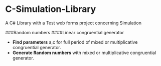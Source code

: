 # C-Simulation-Library
A C# Library with a Test web forms project concerning Simulation

###Random numbers
####Linear congruential generator
- **Find parameters** a,c for full period of mixed or multiplicative congruential generator.
- **Generate Random numbers** with  mixed or multiplicative congruential generator.
